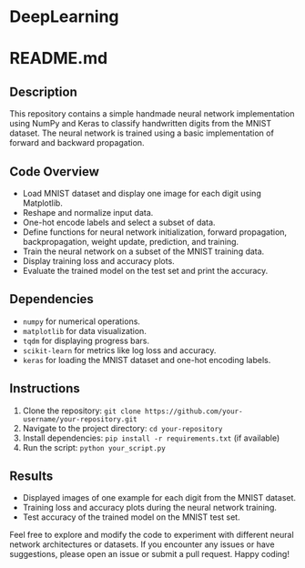 # DeepLearning
 
# README.md

## Description
This repository contains a simple handmade neural network implementation using NumPy and Keras to classify handwritten digits from the MNIST dataset. The neural network is trained using a basic implementation of forward and backward propagation.

## Code Overview
- Load MNIST dataset and display one image for each digit using Matplotlib.
- Reshape and normalize input data.
- One-hot encode labels and select a subset of data.
- Define functions for neural network initialization, forward propagation, backpropagation, weight update, prediction, and training.
- Train the neural network on a subset of the MNIST training data.
- Display training loss and accuracy plots.
- Evaluate the trained model on the test set and print the accuracy.

## Dependencies
- `numpy` for numerical operations.
- `matplotlib` for data visualization.
- `tqdm` for displaying progress bars.
- `scikit-learn` for metrics like log loss and accuracy.
- `keras` for loading the MNIST dataset and one-hot encoding labels.

## Instructions
1. Clone the repository: `git clone https://github.com/your-username/your-repository.git`
2. Navigate to the project directory: `cd your-repository`
3. Install dependencies: `pip install -r requirements.txt` (if available)
4. Run the script: `python your_script.py`

## Results
- Displayed images of one example for each digit from the MNIST dataset.
- Training loss and accuracy plots during the neural network training.
- Test accuracy of the trained model on the MNIST test set.

Feel free to explore and modify the code to experiment with different neural network architectures or datasets. If you encounter any issues or have suggestions, please open an issue or submit a pull request. Happy coding!